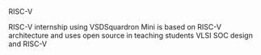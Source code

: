 RISC-V 

RISC-V internship using VSDSquardron Mini is based on RISC-V architecture and uses open source in teaching students VLSI SOC design and RISC-V

